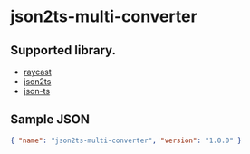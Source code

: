 # json2ts-multi-converter

## Supported library.
- [raycast](https://raycast.com)
- [json2ts](https://github.com/GregorBiswanger/json2ts)
- [json-ts](https://github.com/shakyshane/json-ts)

## Sample JSON
```JSON
{ "name": "json2ts-multi-converter", "version": "1.0.0" }
```